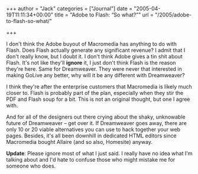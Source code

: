 +++
author = "Jack"
categories = ["Journal"]
date = "2005-04-19T11:11:34+00:00"
title = "Adobe to Flash: “So what?”"
url = "/2005/adobe-to-flash-so-what/"

+++

I don't think the Adobe buyout of Macromedia has anything to do with Flash. Does Flash actually generate any significant revenue? I admit that I don't really know, but I doubt it. I don't think Adobe gives a tin shit about Flash. It's not like they'll **ignore** it, I just don't think Flash is the reason they're here. Same for Dreamweaver. They were never that interested in making GoLive any better, why will it be any different with Dreamweaver?

I think they're after the enterprise customers that Macromedia is likely much closer to. Flash is probably part of the plan, especially when they stir the PDF and Flash soup for a bit. This is not an original thought, but one I agree with.

And for all of the designers out there crying about the shaky, unknowable future of Dreamweaver &#8211; get over it. If Dreamweaver goes away, there are only 10 or 20 viable alternatives you can use to hack together your web pages. Besides, it's all been downhill in dedicated HTML editors since Macromedia bought Allaire (and so also, Homesite) anyway.

**Update**: Please ignore most of what I just said. I really have no idea what I'm talking about and I'd hate to confuse those who might mistake me for someone who does.